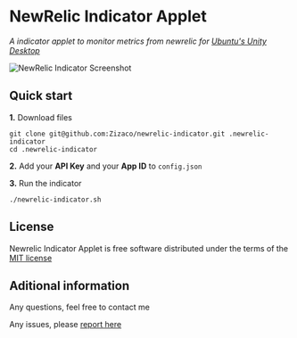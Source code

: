 # NewRelic Indicator Applet

_A indicator applet to monitor metrics from newrelic for [Ubuntu's Unity Desktop](https://unity.ubuntu.com/)_

![NewRelic Indicator Screenshot](https://dl.dropboxusercontent.com/u/12506137/libs_bundles/newrelic_indicator.png)

## Quick start

**1.** Download files

    git clone git@github.com:Zizaco/newrelic-indicator.git .newrelic-indicator
    cd .newrelic-indicator

**2.** Add your **API Key** and your **App ID** to `config.json`

**3.** Run the indicator

    ./newrelic-indicator.sh

## License

Newrelic Indicator Applet is free software distributed under the terms of the [MIT license](http://opensource.org/licenses/MIT)

## Aditional information

Any questions, feel free to contact me

Any issues, please [report here](https://github.com/Zizaco/newrelic-indicator/issues)
